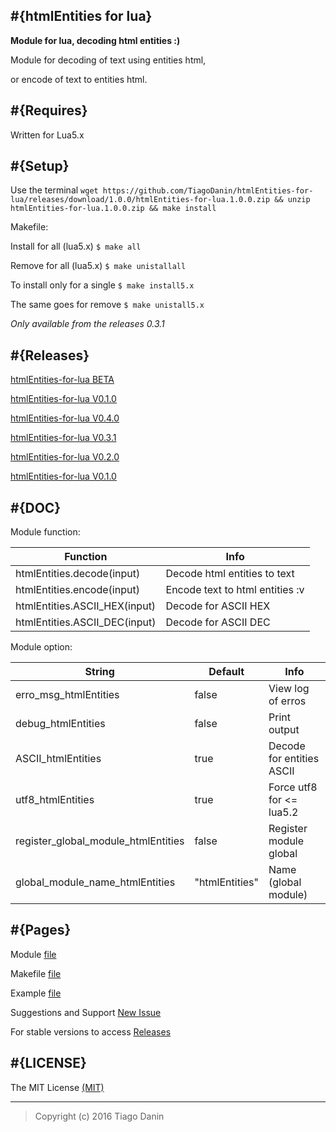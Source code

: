 ## #{htmlEntities for lua}
**Module for lua, decoding html entities :)**

Module for decoding of text using entities html,

or encode of text to entities html.


## #{Requires}
Written for Lua5.x


## #{Setup}
Use the terminal `wget https://github.com/TiagoDanin/htmlEntities-for-lua/releases/download/1.0.0/htmlEntities-for-lua.1.0.0.zip && unzip htmlEntities-for-lua.1.0.0.zip && make install`


Makefile:

Install for all (lua5.x) `$ make all`

Remove for all (lua5.x) `$ make unistallall`

To install only for a single `$ make install5.x`

The same goes for remove `$ make unistall5.x`

*Only available from the releases 0.3.1*


## #{Releases}
[htmlEntities-for-lua BETA](https://github.com/TiagoDanin/htmlEntities-for-lua/tree/master)

[htmlEntities-for-lua V0.1.0](https://github.com/TiagoDanin/htmlEntities-for-lua/releases/tag/1.0.0)

[htmlEntities-for-lua V0.4.0](https://github.com/TiagoDanin/htmlEntities-for-lua/releases/tag/0.4.0)

[htmlEntities-for-lua V0.3.1](https://github.com/TiagoDanin/htmlEntities-for-lua/releases/tag/0.3.1)

[htmlEntities-for-lua V0.2.0](https://github.com/TiagoDanin/htmlEntities-for-lua/releases/tag/0.2)

[htmlEntities-for-lua V0.1.0](https://github.com/TiagoDanin/htmlEntities-for-lua/releases/tag/0.1)


## #{DOC}
Module function:

Function                      |                            Info |
------------------------------|---------------------------------|
htmlEntities.decode(input)    | Decode html entities to text
htmlEntities.encode(input)    | Encode text to html entities :v
htmlEntities.ASCII_HEX(input) | Decode for ASCII HEX
htmlEntities.ASCII_DEC(input) | Decode for ASCII DEC

Module option:

String                              | Default        | Info                     |
------------------------------------|----------------|--------------------------|
erro_msg_htmlEntities               | false          | View log of erros
debug_htmlEntities                  | false          | Print output
ASCII_htmlEntities                  | true           | Decode for entities ASCII
utf8_htmlEntities                   | true           | Force utf8 for <= lua5.2
register_global_module_htmlEntities | false          | Register module global
global_module_name_htmlEntities     | "htmlEntities" | Name (global module)


## #{Pages}
Module [file](https://github.com/TiagoDanin/htmlEntities-for-lua/blob/master/src/htmlEntities.lua)

Makefile [file](https://github.com/TiagoDanin/htmlEntities-for-lua/blob/master/Makefile)

Example [file](https://github.com/TiagoDanin/htmlEntities-for-lua/blob/master/example/example.lua)

Suggestions and Support [New Issue](https://github.com/TiagoDanin/htmlEntities-for-lua/issues/new)

For stable versions to access [Releases](https://github.com/TiagoDanin/htmlEntities-for-lua/releases)


## #{LICENSE}
The MIT License [(MIT)](https://github.com/TiagoDanin/htmlEntities-for-lua/blob/master/LICENSE)

---
>Copyright (c) 2016 Tiago Danin
